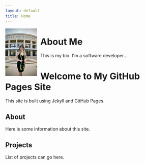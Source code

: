 ```yaml
---
layout: default
title: Home
---
```

<img src="assets/images/pfpMay24.jpg" alt="Maddy Kovaleski" style="float:left; margin-right: 10px; width:100px;" />

# About Me
This is my bio. I'm a software developer...
# Welcome to My GitHub Pages Site
This site is built using Jekyll and GitHub Pages.

## About
Here is some information about this site.

## Projects
List of projects can go here.